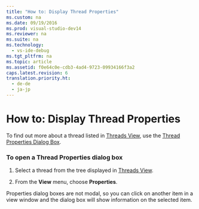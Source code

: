 ```yaml
---
title: "How to: Display Thread Properties"
ms.custom: na
ms.date: 09/19/2016
ms.prod: visual-studio-dev14
ms.reviewer: na
ms.suite: na
ms.technology: 
  - vs-ide-debug
ms.tgt_pltfrm: na
ms.topic: article
ms.assetid: f0e64c0e-cdb3-4ad4-9723-09934166f3a2
caps.latest.revision: 6
translation.priority.ht: 
  - de-de
  - ja-jp
---
```

# How to: Display Thread Properties
To find out more about a thread listed in [Threads View](../vs140/Threads-View.md), use the [Thread Properties Dialog Box](../vs140/Thread-Properties-Dialog-Box.md).  
  
### To open a Thread Properties dialog box  
  
1.  Select a thread from the tree displayed in [Threads View](../vs140/Threads-View.md).  
  
2.  From the **View** menu, choose **Properties**.  
  
 Properties dialog boxes are not modal, so you can click on another item in a view window and the dialog box will show information on the selected item.